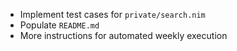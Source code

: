 
- Implement test cases for `private/search.nim`
- Populate `README.md`
- More instructions for automated weekly execution

